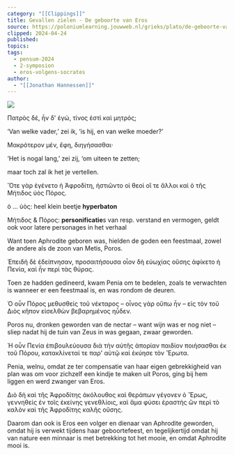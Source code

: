 ```yaml
---
category: "[[Clippings]]"
title: Gevallen zielen - De geboorte van Eros
source: https://poloniumlearning.jouwweb.nl/grieks/plato/de-geboorte-van-eros
clipped: 2024-04-24
published:
topics:
tags:
  - pensum-2024
  - 2-symposion
  - eros-volgens-socrates
author:
  - "[[Jonathan Hannessen]]"
---
```


 [![](https://primary.jwwb.nl/public/z/z/j/temp-srmwdybokmzhdiosysoa/63e436f1-c61b-42b4-a4ad-00f870e10a93.gif?enable-io=true&enable=upscale&crop=480%2C60%2Cx0%2Cy20%2Csafe&width=313&height=39)](https://poloniumlearning.jouwweb.nl/grieks/plato)

Πατρὸς δέ, ἦν δ' ἐγώ, τίνος ἐστὶ καὶ μητρός;

‘Van welke vader,’ zei ik, ‘is hij, en van welke moeder?’

Μακρότερον μέν, ἔφη, διηγήσασθαι·

‘Het is nogal lang,’ zei zij, ‘om uiteen te zetten;

maar toch zal ik het je vertellen.

Ὅτε γὰρ ἐγένετο ἡ Ἀφροδίτη, ἡστιῶντο οἱ θεοὶ οἵ τε ἄλλοι καὶ ὁ τῆς Μήτιδος ὑὸς Πόρος.

ὁ … ὑὸς: heel klein beetje **hyperbaton**

Μήτιδος & Πόρος: **personificatie**s van resp. verstand en vermogen, geldt ook voor latere personages in het verhaal

Want toen Aphrodite geboren was, hielden de goden een feestmaal, zowel de andere als de zoon van Metis, Poros.

Ἐπειδὴ δὲ ἐδείπνησαν, προσαιτήσουσα οἷον δὴ εὐωχίας οὔσης ἀφίκετο ἡ Πενία, καὶ ἦν περὶ τὰς θύρας.

Toen ze hadden gedineerd, kwam Penia om te bedelen, zoals te verwachten is wanneer er een feestmaal is, en was rondom de deuren.

Ὁ οὖν Πόρος μεθυσθεὶς τοῦ νέκταρος – οἶνος γὰρ οὔπω ἦν – εἰς τὸν τοῦ Διὸς κῆπον εἰσελθὼν βεβαρημένος ηὗδεν.

Poros nu, dronken geworden van de nectar – want wijn was er nog niet – sliep nadat hij de tuin van Zeus in was gegaan, zwaar geworden.

Ἡ οὖν Πενία ἐπιβουλεύουσα διὰ τὴν αὑτῆς ἀπορίαν παιδίον ποιήσασθαι ἐκ τοῦ Πόρου, κατακλίνεταί τε παρ' αὐτῷ καὶ ἐκύησε τὸν Ἔρωτα.

Penia, welnu, omdat ze ter compensatie van haar eigen gebrekkigheid van plan was om voor zichzelf een kindje te maken uit Poros, ging bij hem liggen en werd zwanger van Eros.

Διὸ δὴ καὶ τῆς Ἀφροδίτης ἀκόλουθος καὶ θεράπων γέγονεν ὁ Ἔρως, γεννηθεὶς ἐν τοῖς ἐκείνης γενεθλίοις, καὶ ἅμα φύσει ἐραστὴς ὢν περὶ τὸ καλὸν καὶ τῆς Ἀφροδίτης καλῆς οὔσης.

Daarom dan ook is Eros een volger en dienaar van Aphrodite geworden, omdat hij is verwekt tijdens haar geboortefeest, en tegelijkertijd omdat hij van nature een minnaar is met betrekking tot het mooie, en omdat Aphrodite mooi is.
